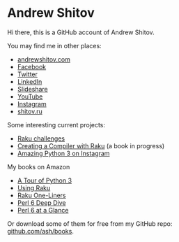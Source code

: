 # Andrew Shitov

Hi there, this is a GitHub account of Andrew Shitov.

You may find me in other places:

* [andrewshitov.com](https://andrewshitov.com/)
* [Facebook](https://www.facebook.com/ashport)
* [Twitter](https://twitter.com/andrewshitov)
* [LinkedIn](https://www.linkedin.com/in/andrewshitov/)
* [Slideshare](https://www.slideshare.net/andy.sh)
* [YouTube](https://www.youtube.com/user/MsAshport/)
* [Instagram](https://instagram.com/andrewshitov/)
* [shitov.ru](https://new.shitov.ru)

Some interesting current projects:

* [Raku challenges](https://andrewshitov.com/raku-challenges-index/)
* [Creating a Compiler with Raku](https://andrewshitov.com/creating-a-compiler-with-raku/) (a book in progress)
* [Amazing Python 3 on Instagram](https://www.instagram.com/amazing_python3/)

My books on Amazon

* [A Tour of Python 3](https://www.amazon.com/dp/B08CY34PWF)
* [Using Raku](https://www.amazon.com/dp/B08CY6PKLJ/)
* [Raku One-Liners](https://www.amazon.com/dp/B08CY7DVPT/)
* [Perl 6 Deep Dive](https://www.amazon.com/Perl-Deep-Dive-manipulation-concurrency-ebook/dp/B073FQR8JB/)
* [Perl 6 at a Glance](https://www.amazon.com/dp/B08CYB4HFN/)

Or download some of them for free from my GitHub repo: [github.com/ash/books](https://github.com/ash/books).

